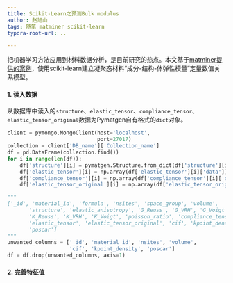 ```yaml
---
title: Scikit-Learn之预测Bulk modulus
author: 赵旭山
tags: 随笔 matminer scikit-learn
typora-root-url: ..

---
```




把机器学习方法应用到材料数据分析，是目前研究的热点。本文基于[matminer提供的案例](https://github.com/hackingmaterials/matminer_examples/blob/master/matminer_examples/machine_learning-nb/bulk_modulus.ipynb)，使用scikit-learn建立凝聚态材料“成分-结构-体弹性模量”定量数值关系模型。

#### 1. 读入数据

从数据库中读入的`structure`、`elastic_tensor`、`compliance_tensor`、`elastic_tensor_original`数据为Pymatgen自有格式的`dict`对象。

```python
client = pymongo.MongoClient(host='localhost',
                             port=27017)
collection = client['DB_name']['Collection_name']
df = pd.DataFrame(collection.find())
for i in range(len(df)):
    df['structure'][i] = pymatgen.Structure.from_dict(df['structure'][i])
    df['elastic_tensor'][i] = np.array(df['elastic_tensor'][i]['data'])
    df['compliance_tensor'][i] = np.array(df['compliance_tensor'][i]['data'])
    df['elastic_tensor_original'][i] = np.array(df['elastic_tensor_original'][i]['data'])

"""
['_id', 'material_id', 'formula', 'nsites', 'space_group', 'volume',
       'structure', 'elastic_anisotropy', 'G_Reuss', 'G_VRH', 'G_Voigt',
       'K_Reuss', 'K_VRH', 'K_Voigt', 'poisson_ratio', 'compliance_tensor',
       'elastic_tensor', 'elastic_tensor_original', 'cif', 'kpoint_density',
       'poscar']
"""
unwanted_columns = ['_id', 'material_id', 'nsites', 'volume',
                    'cif', 'kpoint_density', 'poscar']
df = df.drop(unwanted_columns, axis=1)
```

#### 2. 完善特征值

